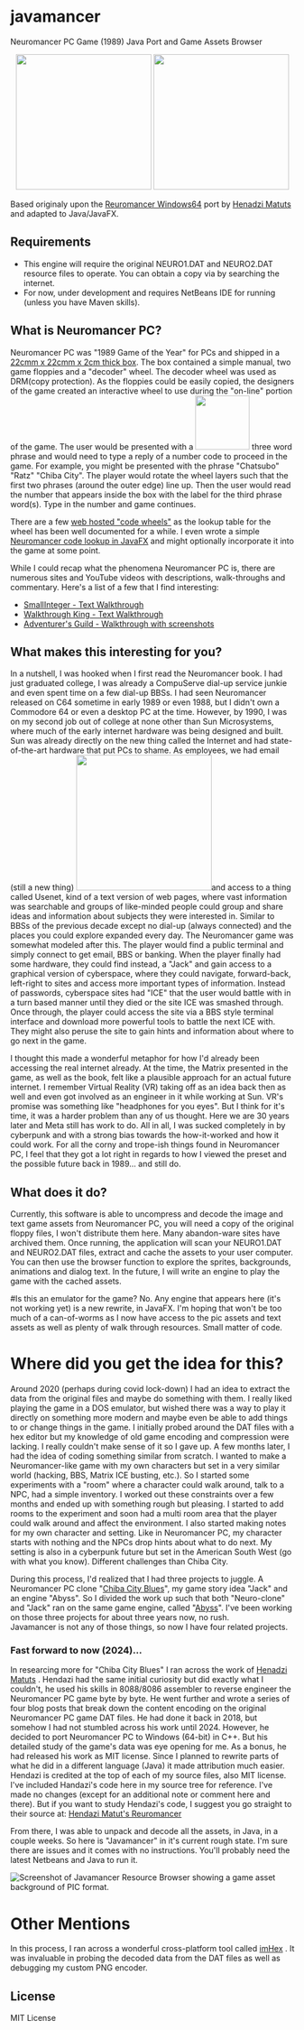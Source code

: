 # javamancer
Neuromancer PC Game (1989) Java Port and Game Assets Browser

<p align="center">
  <img src="/images/javamancer-main.png" height="240">
  <img src="/images/neuromancer-pc-box-2.jpeg" height="240">
</p>

Based originaly upon the [Reuromancer Windows64](https://github.com/HenadziMatuts/Reuromancer) port by [Henadzi Matuts]( https://github.com/HenadziMatuts) and adapted to Java/JavaFX.

## Requirements
- This engine will require the original NEURO1.DAT and NEURO2.DAT resource files to operate.  You can obtain a copy via by searching the internet.
- For now, under development and requires NetBeans IDE for running (unless you have Maven skills).

## What is Neuromancer PC?
Neuromancer PC was "1989 Game of the Year" for PCs and shipped in a [22cmm x 22cmm x 2cm
thick box](neuro-game-box.md).  The box contained a simple manual, two game floppies and a "decoder" wheel.
The decoder wheel was used as DRM(copy protection).  As the floppies could be easily copied,
the designers of the game created an interactive wheel to use during the "on-line" portion
of the game. The user would be presented with a <img src="/images/neuromancer-pc-box-25.jpeg" height="96"> three word phrase and would need to type
a reply of a number code to proceed in the game.  For example, you might be presented with the
phrase "Chatsubo" "Ratz" "Chiba City".  The player would rotate the wheel layers such that the
first two phrases (around the outer edge) line up. Then the user would read the number
that appears inside the box with the label for the third phrase word(s). Type in the
number and game continues.

There are a few [web hosted "code wheels"](http://www.mlsite.net/neuro/) as the lookup table for the wheel has been
well documented for a while.  I even wrote a simple [Neuromancer code lookup in JavaFX](https://github.com/maehem/neuromancer-pax-wheel) and
might optionally incorporate it into the game at some point.

While I could recap what the phenomena Neuromancer PC is, there are numerous sites and
YouTube videos with descriptions, walk-throughs and commentary. Here's a list of a few
that I find interesting: 
 - [SmallInteger - Text Walkthrough](https://www.smallinteger.com/random/neuromancer.txt)
 - [Walkthrough King - Text Walkthrough](https://www.walkthroughking.com/text/neuromancer.aspx)
 - [Adventurer's Guild - Walkthrough with screenshots](https://advgamer.blogspot.com/2013/05/game-32-neuromancer-learning-ropes.html)

## What makes this interesting for you?
In a nutshell, I was hooked when I first read the Neuromancer book. I had just graduated
college, I was already a CompuServe dial-up service junkie and even spent time on a few
dial-up BBSs.  I had seen Neuromancer released on C64 sometime in early 1989 or even 1988,
but I didn't own a Commodore 64 or even a desktop PC at the time. However, by 1990, I was
on my second job out of college at none other than Sun Microsystems, where much of the
early internet hardware was being designed and built.  Sun was already directly on the new
thing called the Internet and had state-of-the-art hardware that put PCs to shame. As employees,
we had email (still a new thing) <img src="/images/neuromancer-book.jpeg" height="240">and access to a thing called Usenet, kind of a text version of
web pages, where vast information was searchable and groups of like-minded people could group and
share ideas and information about subjects they were interested in.  Similar to BBSs of the previous
decade except no dial-up (always connected) and the places you could explore expanded every day.
The Neuromancer game was somewhat modeled after this.  The player would find a public
terminal and simply connect to get email, BBS or banking.  When the player finally had some
hardware, they could find instead, a "Jack" and gain access to a graphical version of
cyberspace, where they could navigate, forward-back, left-right to sites and access
more important types of information.  Instead of passwords, cyberspace sites had "ICE"
that the user would battle with in a turn based manner until they died or the site ICE
was smashed through.  Once through, the player could access the site via a BBS style terminal
interface and download more powerful tools to battle the next ICE with. They might also
peruse the site to gain hints and information about where to go next in the game.

I thought this made a wonderful metaphor for how I'd already been accessing the
real internet already.  At the time, the Matrix presented in the game, as well as
the book, felt like a plausible approach for an actual future internet.  I remember
Virtual Reality (VR) taking off as an idea back then as well and even got involved
as an engineer in it while working at Sun.  VR's promise was something like "headphones
for you eyes".  But I think for it's time, it was a harder problem than any of us
thought. Here we are 30 years later and Meta still has work to do.  All in all, I
was sucked completely in by cyberpunk and with a strong bias towards the how-it-worked
and how it could work. For all the corny and trope-ish things found in Neuromancer PC,
I feel that they got a lot right in regards to how I viewed the preset and the possible
future back in 1989...  and still do.

## What does it do?
Currently, this software is able to uncompress and decode the image and text game
assets from Neuromancer PC, you will need a copy of the original floppy files, I
won't distribute them here.  Many abandon-ware sites have archived them. Once running,
the application will scan your NEURO1.DAT and NEURO2.DAT files, extract and cache
the assets to your user computer.  You can then use the browser function to explore
the sprites, backgrounds, animations and dialog text.  In the future, I will write
an engine to play the game with the cached assets.

#Is this an emulator for the game?
No.  Any engine that appears here (it's not working yet) is a new rewrite, in JavaFX.
I'm hoping that won't be too much of a can-of-worms as I now have access to the pic
assets and text assets as well as plenty of walk through resources. Small matter of
code.

# Where did you get the idea for this?
Around 2020 (perhaps during covid lock-down) I had an idea to extract the data from
the original files and maybe do something with them.  I really liked playing the game
in a DOS emulator, but wished there was a way to play it directly on something more
modern and maybe even be able to add things to or change things in the game.  I initially
probed around the DAT files with a hex editor but my knowledge of old game encoding
and compression were lacking.  I really couldn't make sense of it so I gave up.  A few
months later, I had the idea of coding something similar from scratch.  I wanted to make
a Neuromancer-like game with my own characters but set in a very similar world (hacking,
BBS, Matrix ICE busting, etc.). So I started some experiments with a "room" where a
character could walk around, talk to a NPC, had a simple inventory. I worked out these
constraints over a few months and ended up with something rough but pleasing.  I started
to add rooms to the experiment and soon had a multi room area that the player could
walk around and affect the environment.  I also started making notes for my own character
and setting.  Like in Neuromancer PC, my character starts with nothing and the NPCs
drop hints about what to do next.  My setting is also in a cyberpunk future but set in
the American South West (go with what you know).  Different challenges than Chiba City.

During this process, I'd realized that I had three projects to juggle.  A Neuromancer PC
clone "[Chiba City Blues](https://github.com/maehem/ChibaCityBlues)", my game story idea
"Jack" and an engine "Abyss".  So I divided the work up such that both "Neuro-clone"
and "Jack" ran on the same game engine, called "[Abyss](https://github.com/maehem/Abyss)".
 I've been working on those three projects for about three years now, no rush.  
Javamancer is not any of those things, so now I have four related projects.   

### Fast forward to now (2024)...

In researcing more for "Chiba City Blues" I ran across the work of [Henadzi Matuts](https://habr.com/en/articles/352050/) .
Hendazi had the same initial curiosity but did exactly what I couldn't, he used his
skills in 8088/8086 assembler to reverse engineer the Neuromancer PC game byte by byte.
He went further and wrote a series of four blog posts that break down the content
encoding on the original Neuromancer PC game DAT files.  He had done it back in 2018,
but somehow I had not stumbled across his work until 2024.  However, he decided to
port Neuromancer PC to Windows (64-bit) in C++.  But his detailed study of the game's
data was eye opening for me.  As a bonus, he had released his work as MIT license.
Since I planned to rewrite parts of what he did in a different language (Java) it made
attribution much easier. Hendazi is credited at the top of each of my source files,
also MIT license.  I've included Handazi's code here in my source tree for reference.
I've made no changes (except for an additional note or comment here and there). But
if you want to study Hendazi's code, I suggest you go straight to their source at:
[Hendazi Matut's Reuromancer](https://github.com/HenadziMatuts/Reuromancer)

From there, I was able to unpack and decode all the assets, in Java, in a couple
weeks.  So here is "Javamancer" in it's current rough state.  I'm sure there are
issues and it comes with no instructions.  You'll probably need the latest Netbeans
and Java to run it.

![Screenshot of Javamancer Resource Browser showing a game asset background of PIC format.](/images/javamancer-browser-pic.png)

# Other Mentions
In this process, I ran across a wonderful cross-platform tool called [imHex](https://github.com/WerWolv/ImHex) . It was
invaluable in probing the decoded data from the DAT files as well as debugging
my custom PNG encoder.

## License
MIT License
